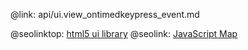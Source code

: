 @link: api/ui.view_ontimedkeypress_event.md

@seolinktop: [html5 ui library](https://webix.com)
@seolink: [JavaScript Map](https://webix.com/widget/maps/)